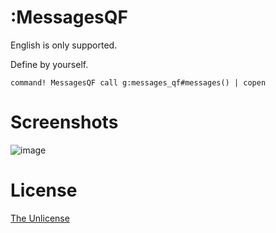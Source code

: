 # :MessagesQF

English is only supported.

Define by yourself.

```vim
command! MessagesQF call g:messages_qf#messages() | copen
```

# Screenshots

![image](https://user-images.githubusercontent.com/29811106/74102263-3e872800-4b85-11ea-8e96-9c9dc54ef97b.png)

# License

[The Unlicense](https://unlicense.org)

